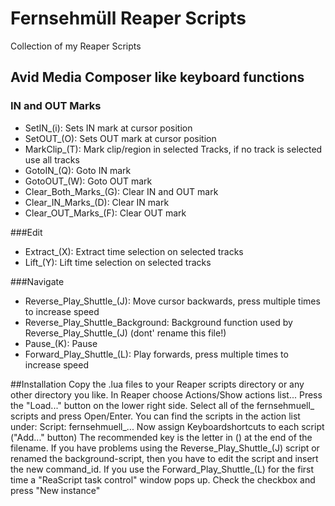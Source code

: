 # Fernsehmüll Reaper Scripts
Collection of my Reaper Scripts

## Avid Media Composer like keyboard functions
### IN and OUT Marks
* SetIN_(i): Sets IN mark at cursor position
* SetOUT_(O): Sets OUT mark at cursor position 
* MarkClip_(T): Mark clip/region in selected Tracks, if no track is selected use all tracks
* GotoIN_(Q): Goto IN mark
* GotoOUT_(W): Goto OUT mark
* Clear_Both_Marks_(G): Clear IN and OUT mark
* Clear_IN_Marks_(D): Clear IN mark
* Clear_OUT_Marks_(F): Clear OUT mark

###Edit
* Extract_(X): Extract time selection on selected tracks
* Lift_(Y): Lift time selection on selected tracks

###Navigate
* Reverse_Play_Shuttle_(J): Move cursor backwards, press multiple times to increase speed
* Reverse_Play_Shuttle_Background: Background function used by Reverse_Play_Shuttle_(J) (dont' rename this file!) 
* Pause_(K): Pause
* Forward_Play_Shuttle_(L): Play forwards, press multiple times to increase speed

##Installation
Copy the .lua files to your Reaper scripts directory or any other directory you like. In Reaper choose Actions/Show actions list...
Press the "Load..." button on the lower right side. Select all of the fernsehmuell_ scripts and press Open/Enter.
You can find the scripts in the action list under: Script: fernsehmuell_... Now assign Keyboardshortcuts to each script ("Add..." button)
The recommended key is the letter in () at the end of the filename.
If you have problems using the Reverse_Play_Shuttle_(J) script or renamed the background-script, then you have to edit the script and insert the new command_id. 
If you use the Forward_Play_Shuttle_(L) for the first time a "ReaScript task control" window pops up. Check the checkbox and press "New instance"

